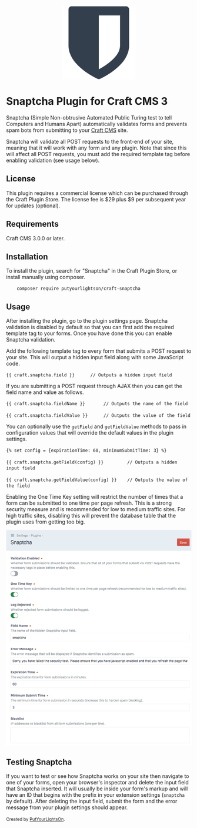 <p align="center"><img width="200" src="src/icon.svg"></p>

# Snaptcha Plugin for Craft CMS 3

Snaptcha (Simple Non-obtrusive Automated Public Turing test to tell Computers and Humans Apart) automatically validates forms and prevents spam bots from submitting to your [Craft CMS](https://craftcms.com/) site.

Snaptcha will validate all POST requests to the front-end of your site, meaning that it will work with any form and any plugin. Note that since this will affect all POST requests, you must add the required template tag before enabling validation (see usage below).

## License

This plugin requires a commercial license which can be purchased through the Craft Plugin Store. The license fee is $29 plus $9 per subsequent year for updates (optional).

## Requirements

Craft CMS 3.0.0 or later.

## Installation

To install the plugin, search for "Snaptcha" in the Craft Plugin Store, or install manually using composer.

        composer require putyourlightson/craft-snaptcha

## Usage

After installing the plugin, go to the plugin settings page. Snaptcha validation is disabled by default so that you can first add the required template tag to your forms. Once you have done this you can enable Snaptcha validation.

Add the following template tag to every form that submits a POST request to your site. This will output a hidden input field along with some JavaScript code.

    {{ craft.snaptcha.field }}      // Outputs a hidden input field
    
If you are submitting a POST request through AJAX then you can get the field name and value as follows.

    {{ craft.snaptcha.fieldName }}       // Outputs the name of the field
    
    {{ craft.snaptcha.fieldValue }}      // Outputs the value of the field

You can optionally use the `getField` and `getFieldValue` methods to pass in configuration values that will override the default values in the plugin settings.

    {% set config = {expirationTime: 60, minimumSubmitTime: 3} %}
    
    {{ craft.snaptcha.getField(config) }}         // Outputs a hidden input field
    
    {{ craft.snaptcha.getFieldValue(config) }}    // Outputs the value of the field
    
Enabling the One Time Key setting will restrict the number of times that a form can be submitted to one time per page refresh. This is a strong security measure and is recommended for low to medium traffic sites. For high traffic sites, disabling this will prevent the database table that the plugin uses from getting too big. 

![Settings](docs/images/settings-2.0.0.png)

## Testing Snaptcha

If you want to test or see how Snaptcha works on your site then navigate to one of your forms, open your browser's inspector and delete the input field that Snaptcha inserted. It will usually be inside your form's markup and will have an ID that begins with the prefix in your extension settings (`snaptcha` by default). After deleting the input field, submit the form and the error message from your plugin settings should appear. 

<small>Created by [PutYourLightsOn](https://putyourlightson.com/).</small>
